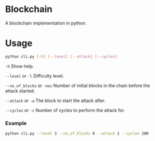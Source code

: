 # Blockchain
A blockchain implementation in python.
# Usage
```bash
python cli.py [-h] [--level] [--attack] [--cycles]
```
`-h` Show help.

`--level`  or `-l`  Difficulty level.

`--no_of_blocks` or `-noc` Number of initial blocks in the chain before the attack started.

`--attack` or `-a`  The block to start the attack after.

`--cycles` or `-c`  Number of cycles to perform the attack for.


### Example
```bash
python cli.py --level 3 --no_of_blocks 6 --attack 2 --cycles 200
```
